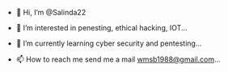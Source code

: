 - 👋 Hi, I’m @Salinda22
- 👀 I’m interested in penesting, ethical hacking, IOT...
- 🌱 I’m currently learning cyber security and pentesting...

- 📫 How to reach me send me a mail wmsb1988@gmail.com...

<!---
Salinda22/Salinda22 is a ✨ special ✨ repository because its `README.md` (this file) appears on your GitHub profile.
You can click the Preview link to take a look at your changes.
--->
